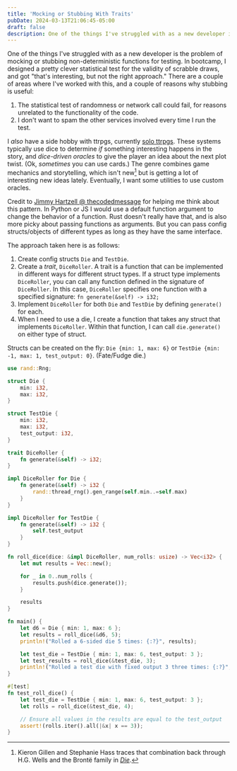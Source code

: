 ```yaml
---
title: 'Mocking or Stubbing With Traits'
pubDate: 2024-03-13T21:06:45-05:00
draft: false
description: One of the things I've struggled with as a new developer is the problem of mocking or stubbing non-deterministic functions for testing...
---
```


One of the things I've struggled with as a new developer is the problem of mocking or stubbing non-deterministic functions for testing. In bootcamp, I designed a pretty clever statistical test for the validity of scrabble draws, and got "that's interesting, but not the right approach." There are a couple of areas where I've worked with this, and a couple of reasons why stubbing is useful:

1. The statistical test of randomness or network call could fail, for reasons unrelated to the functionality of the code.
2. I don't want to spam the other services involved every time I run the test.

I *also* have a side hobby with ttrpgs, currently [solo ttrpgs](https://www.dicebreaker.com/categories/roleplaying-game/how-to/how-to-play-tabletop-rpgs-by-yourself). These systems typically use dice to determine *if* something interesting happens in the story, and *dice-driven oracles* to give the player an idea about the next plot twist. (Ok, *sometimes* you can use cards.) The genre combines game mechanics and storytelling, which isn't new[^1] but is getting a lot of interesting new ideas lately. Eventually, I want some utilities to use custom oracles.


Credit to [Jimmy Hartzell @ thecodedmessage](https://www.thecodedmessage.com/posts/default-params/) for helping me think about this pattern. In Python or JS I would use a default function argument to change the behavior of a function. Rust doesn't really have that, and is also more picky about passing functions as arguments. But you can pass config structs/objects of different types as long as they have the same interface.

The approach taken here is as follows:

1. Create config structs `Die` and `TestDie`.
2. Create a *trait*, `DiceRoller`. A trait is a function that can be implemented in different ways for different struct types. If a struct type implements `DiceRoller`, you can call any function defined in the signature of `DiceRoller`. In this case, `DiceRoller` specifies one function with a specified signature: `fn generate(&self) -> i32;`
3. Implement `DiceRoller` for both `Die` and `TestDie` by defining `generate()` for each.
4. When I need to use a die, I create a function that takes any struct that implements `DiceRoller`. Within that function, I can call `die.generate()` on either type of struct.

Structs can be created on the fly: `Die {min: 1, max: 6}` or `TestDie {min: -1, max: 1, test_output: 0}`. (Fate/Fudge die.)


```rust
use rand::Rng;

struct Die {
    min: i32,  
    max: i32,
}

struct TestDie {
    min: i32,
    max: i32,
    test_output: i32, 
}

trait DiceRoller {
    fn generate(&self) -> i32;
}

impl DiceRoller for Die {
    fn generate(&self) -> i32 {
        rand::thread_rng().gen_range(self.min..=self.max)
    }
}

impl DiceRoller for TestDie {
    fn generate(&self) -> i32 {
        self.test_output
    }
}

fn roll_dice(dice: &impl DiceRoller, num_rolls: usize) -> Vec<i32> {
    let mut results = Vec::new();

    for _ in 0..num_rolls {
        results.push(dice.generate());
    }

    results
}

fn main() {
    let d6 = Die { min: 1, max: 6 };
    let results = roll_dice(&d6, 5);
    println!("Rolled a 6-sided die 5 times: {:?}", results);

    let test_die = TestDie { min: 1, max: 6, test_output: 3 };
    let test_results = roll_dice(&test_die, 3);
    println!("Rolled a test die with fixed output 3 three times: {:?}", test_results);
}

#[test]
fn test_roll_dice() {
    let test_die = TestDie { min: 1, max: 6, test_output: 3 }; 
    let rolls = roll_dice(&test_die, 4);

    // Ensure all values in the results are equal to the test_output
    assert!(rolls.iter().all(|&x| x == 3)); 
}

```

[^1]: Kieron Gillen and Stephanie Hass traces that combination back through H.G. Wells and the Brontë family in [*Die*](https://imagecomics.com/comics/series/die).
